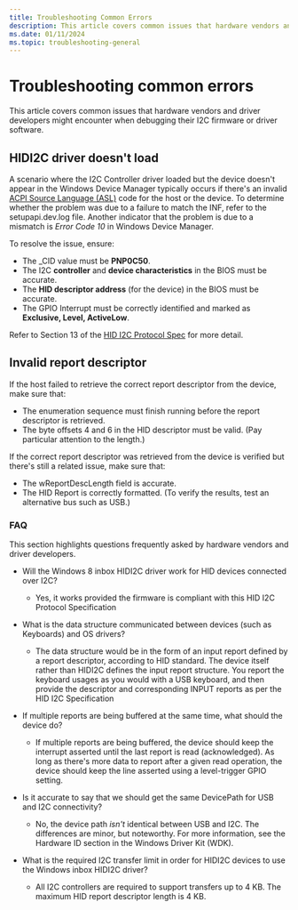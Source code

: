 ```yaml
---
title: Troubleshooting Common Errors
description: This article covers common issues that hardware vendors and driver developers might encounter when debugging their I2C firmware or driver software.
ms.date: 01/11/2024
ms.topic: troubleshooting-general
---
```


# Troubleshooting common errors

This article covers common issues that hardware vendors and driver developers might encounter when debugging their I2C firmware or driver software.

## HIDI2C driver doesn't load

A scenario where the I2C Controller driver loaded but the device doesn't appear in the Windows Device Manager typically occurs if there's an invalid [ACPI Source Language (ASL)](https://uefi.org/htmlspecs/ACPI_Spec_6_4_html/19_ASL_Reference/ACPI_Source_Language_Reference.html?highlight=acpi%20source%20language) code for the host or the device. To determine whether the problem was due to a failure to match the INF, refer to the setupapi.dev.log file. Another indicator that the problem is due to a mismatch is *Error Code 10* in Windows Device Manager.

To resolve the issue, ensure:

- The \_CID value must be **PNP0C50**.
- The I2C **controller** and **device characteristics** in the BIOS must be accurate.
- The **HID descriptor address** (for the device) in the BIOS must be accurate.
- The GPIO Interrupt must be correctly identified and marked as **Exclusive, Level, ActiveLow**.

Refer to Section 13 of the [HID I2C Protocol Spec](/previous-versions/windows/hardware/design/dn642101(v=vs.85)) for more detail.

## Invalid report descriptor

If the host failed to retrieve the correct report descriptor from the device, make sure that:

- The enumeration sequence must finish running before the report descriptor is retrieved.
- The byte offsets 4 and 6 in the HID descriptor must be valid. (Pay particular attention to the length.)

If the correct report descriptor was retrieved from the device is verified but there's still a related issue, make sure that:

- The wReportDescLength field is accurate.
- The HID Report is correctly formatted. (To verify the results, test an alternative bus such as USB.)

### FAQ

This section highlights questions frequently asked by hardware vendors and driver developers.

- Will the Windows 8 inbox HIDI2C driver work for HID devices connected over I2C?
  - Yes, it works provided the firmware is compliant with this HID I2C Protocol Specification

- What is the data structure communicated between devices (such as Keyboards) and OS drivers?
  - The data structure would be in the form of an input report defined by a report descriptor, according to HID standard. The device itself rather than HIDI2C defines the input report structure. You report the keyboard usages as you would with a USB keyboard, and then provide the descriptor and corresponding INPUT reports as per the HID I2C Specification

- If multiple reports are being buffered at the same time, what should the device do?
  - If multiple reports are being buffered, the device should keep the interrupt asserted until the last report is read (acknowledged). As long as there's more data to report after a given read operation, the device should keep the line asserted using a level-trigger GPIO setting.

- Is it accurate to say that we should get the same DevicePath for USB and I2C connectivity?
  - No, the device path *isn't* identical between USB and I2C. The differences are minor, but noteworthy. For more information, see the Hardware ID section in the Windows Driver Kit (WDK).

- What is the required I2C transfer limit in order for HIDI2C devices to use the Windows inbox HIDI2C driver?
  - All I2C controllers are required to support transfers up to 4 KB. The maximum HID report descriptor length is 4 KB.
